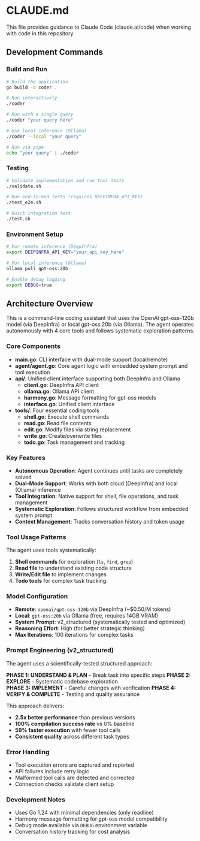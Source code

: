 # CLAUDE.md

This file provides guidance to Claude Code (claude.ai/code) when working with code in this repository.

## Development Commands

### Build and Run
```bash
# Build the application
go build -o coder .

# Run interactively
./coder

# Run with a single query
./coder "your query here"

# Use local inference (Ollama)
./coder --local "your query"

# Run via pipe
echo "your query" | ./coder
```

### Testing
```bash
# Validate implementation and run tool tests
./validate.sh

# Run end-to-end tests (requires DEEPINFRA_API_KEY)
./test_e2e.sh

# Quick integration test
./test.sh
```

### Environment Setup
```bash
# For remote inference (DeepInfra)
export DEEPINFRA_API_KEY="your_api_key_here"

# For local inference (Ollama)
ollama pull gpt-oss:20b

# Enable debug logging
export DEBUG=true
```

## Architecture Overview

This is a command-line coding assistant that uses the OpenAI gpt-oss-120b model (via DeepInfra) or local gpt-oss:20b (via Ollama). The agent operates autonomously with 4 core tools and follows systematic exploration patterns.

### Core Components

- **main.go**: CLI interface with dual-mode support (local/remote)
- **agent/agent.go**: Core agent logic with embedded system prompt and tool execution
- **api/**: Unified client interface supporting both DeepInfra and Ollama
  - **client.go**: DeepInfra API client
  - **ollama.go**: Ollama API client  
  - **harmony.go**: Message formatting for gpt-oss models
  - **interface.go**: Unified client interface
- **tools/**: Four essential coding tools
  - **shell.go**: Execute shell commands
  - **read.go**: Read file contents
  - **edit.go**: Modify files via string replacement
  - **write.go**: Create/overwrite files
  - **todo.go**: Task management and tracking

### Key Features

- **Autonomous Operation**: Agent continues until tasks are completely solved
- **Dual-Mode Support**: Works with both cloud (DeepInfra) and local (Ollama) inference
- **Tool Integration**: Native support for shell, file operations, and task management
- **Systematic Exploration**: Follows structured workflow from embedded system prompt
- **Context Management**: Tracks conversation history and token usage

### Tool Usage Patterns

The agent uses tools systematically:
1. **Shell commands** for exploration (`ls`, `find`, `grep`)
2. **Read file** to understand existing code structure
3. **Write/Edit file** to implement changes
4. **Todo tools** for complex task tracking

### Model Configuration

- **Remote**: `openai/gpt-oss-120b` via DeepInfra (~$0.50/M tokens)
- **Local**: `gpt-oss:20b` via Ollama (free, requires 14GB VRAM)
- **System Prompt**: v2_structured (systematically tested and optimized)
- **Reasoning Effort**: High (for better strategic thinking)
- **Max Iterations**: 100 iterations for complex tasks

### Prompt Engineering (v2_structured)

The agent uses a scientifically-tested structured approach:

**PHASE 1: UNDERSTAND & PLAN** - Break task into specific steps
**PHASE 2: EXPLORE** - Systematic codebase exploration  
**PHASE 3: IMPLEMENT** - Careful changes with verification
**PHASE 4: VERIFY & COMPLETE** - Testing and quality assurance

This approach delivers:
- **2.5x better performance** than previous versions
- **100% compilation success rate** vs 0% baseline
- **59% faster execution** with fewer tool calls
- **Consistent quality** across different task types

### Error Handling

- Tool execution errors are captured and reported
- API failures include retry logic
- Malformed tool calls are detected and corrected
- Connection checks validate client setup

### Development Notes

- Uses Go 1.24 with minimal dependencies (only readline)
- Harmony message formatting for gpt-oss model compatibility
- Debug mode available via `DEBUG` environment variable
- Conversation history tracking for cost analysis